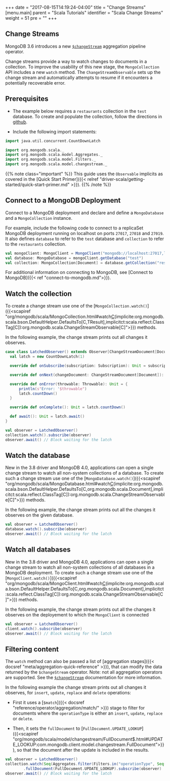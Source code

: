 +++
date = "2017-08-15T14:19:24-04:00"
title = "Change Streams"
[menu.main]
  parent = "Scala Tutorials"
  identifier = "Scala Change Streams"
  weight = 51
  pre = "<i class='fa'></i>"
+++

## Change Streams

MongoDB 3.6 introduces a new [`$changeStream`](http://dochub.mongodb.org/core/changestreams) aggregation pipeline
operator.

Change streams provide a way to watch changes to documents in a collection. To improve the usability of this new stage, the 
`MongoCollection` API includes a new `watch` method. The `ChangeStreamObservable` sets up the change stream and automatically attempts 
to resume if it encounters a potentially recoverable error.

## Prerequisites

- The example below requires a ``restaurants`` collection in the ``test`` database. To create and populate the collection, follow the directions in [github](https://github.com/mongodb/docs-assets/tree/drivers).

- Include the following import statements:

```scala
import java.util.concurrent.CountDownLatch

import org.mongodb.scala._
import org.mongodb.scala.model.Aggregates._
import org.mongodb.scala.model.Filters._
import org.mongodb.scala.model.changestream._
```

{{% note class="important" %}}
This guide uses the `Observable` implicits as covered in the [Quick Start Primer]({{< relref "driver-scala/getting-started/quick-start-primer.md" >}}).
{{% /note %}}

## Connect to a MongoDB Deployment

Connect to a MongoDB deployment and declare and define a `MongoDatabase` and a `MongoCollection` instance.

For example, include the following code to connect to a replicaSet MongoDB deployment running on localhost on ports `27017`, `27018` and `27019`. 
It also defines `database` to refer to the `test` database and `collection` to refer to the `restaurants` collection.

```scala
val mongoClient: MongoClient = MongoClient("mongodb://localhost:27017,localhost:27018,localhost:27019")
val database: MongoDatabase = mongoClient.getDatabase("test")
val collection: MongoCollection[Document] = database.getCollection("restaurants")
```

For additional information on connecting to MongoDB, see [Connect to MongoDB]({{< ref "connect-to-mongodb.md">}}).

## Watch the collection

To create a change stream use one of the [`MongoCollection.watch()`]({{<scapiref "org/mongodb/scala/MongoCollection.html#watch[C](clientSession:org.mongodb.scala.ClientSession,pipeline:Seq[org.mongodb.scala.bson.conversions.Bson])(implicite:org.mongodb.scala.bson.DefaultHelper.DefaultsTo[C,TResult],implicitct:scala.reflect.ClassTag[C]):org.mongodb.scala.ChangeStreamObservable[C]">}}) methods.



In the following example, the change stream prints out all changes it observes.

```scala
case class LatchedObserver() extends Observer[ChangeStreamDocument[Document]] {
  val latch = new CountDownLatch(1)

  override def onSubscribe(subscription: Subscription): Unit = subscription.request(Long.MaxValue) // Request data

  override def onNext(changeDocument: ChangeStreamDocument[Document]): Unit = println(changeDocument)

  override def onError(throwable: Throwable): Unit = {
      println(s"Error: '$throwable")
      latch.countDown()
  }

  override def onComplete(): Unit = latch.countDown()

  def await(): Unit = latch.await()
}

val observer = LatchedObserver()
collection.watch().subscribe(observer)
observer.await() // Block waiting for the latch
```

## Watch the database

New in the 3.8 driver and MongoDB 4.0, applications can open a single change stream to watch all non-system collections of a database. To
create such a change stream use one of the [`MongoDatabase.watch()`]({{<scapiref "org/mongodb/scala/MongoDatabase.html#watch[C]()(implicite:org.mongodb.scala.bson.DefaultHelper.DefaultsTo[C,org.mongodb.scala.Document],implicitct:scala.reflect.ClassTag[C]):org.mongodb.scala.ChangeStreamObservable[C]">}}) methods.

In the following example, the change stream prints out all the changes it observes on the given database.

```scala
val observer = LatchedObserver()
database.watch().subscribe(observer)
observer.await() // Block waiting for the latch
```

## Watch all databases

New in the 3.8 driver and MongoDB 4.0, applications can open a single change stream to watch all non-system collections of all databases 
in a MongoDB deployment. To create such a change stream use one of the 
[`MongoClient.watch()`]({{<scapiref "org/mongodb/scala/MongoClient.html#watch[C]()(implicite:org.mongodb.scala.bson.DefaultHelper.DefaultsTo[C,org.mongodb.scala.Document],implicitct:scala.reflect.ClassTag[C]):org.mongodb.scala.ChangeStreamObservable[C]">}}) methods.

In the following example, the change stream prints out all the changes it observes on the deployement to which the `MongoClient` is
connected

```scala
val observer = LatchedObserver()
client.watch().subscribe(observer)
observer.await() // Block waiting for the latch
```

## Filtering content

The `watch` method can also be passed a list of [aggregation stages]({{< docsref "meta/aggregation-quick-reference" >}}), that can modify 
the data returned by the `$changeStream` operator. Note: not all aggregation operators are supported. See the 
[`$changeStream`](http://dochub.mongodb.org/core/changestreams) documentation for more information.

In the following example the change stream prints out all changes it observes, for `insert`, `update`, `replace` and `delete` operations:

- First it uses a [`$match`]({{< docsref "reference/operator/aggregation/match/" >}}) stage to filter for documents where the `operationType` 
is either an `insert`, `update`, `replace` or `delete`.

- Then, it sets the `fullDocument` to [`FullDocument.UPDATE_LOOKUP`]({{<scapiref "org/mongodb/scala/model/changestream/FullDocument$.html#UPDATE_LOOKUP:com.mongodb.client.model.changestream.FullDocument">}}),
so that the document after the update is included in the results.

```scala
val observer = LatchedObserver()
collection.watch(Seq(Aggregates.filter(Filters.in("operationType", Seq("insert", "update", "replace", "delete")))))
        .fullDocument(FullDocument.UPDATE_LOOKUP).subscribe(observer)
observer.await() // Block waiting for the latch
```
